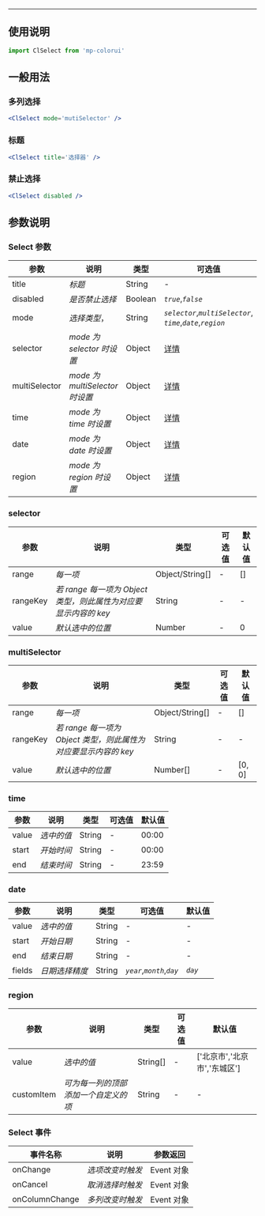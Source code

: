 ****

## 使用说明

```jsx
import ClSelect from 'mp-colorui'
```



## 一般用法

### 多列选择

```jsx
<ClSelect mode='mutiSelector' />
```

### 标题

```jsx
<ClSelect title='选择器' />
```

### 禁止选择

```jsx
<ClSelect disabled />
```



## 参数说明

### Select 参数

| 参数          | 说明                           | 类型    | 可选值                                                       | 默认值       |
| ------------- | ------------------------------ | ------- | ------------------------------------------------------------ | ------------ |
| title         | *标题*                         | String  | -                                                            | -            |
| disabled      | *是否禁止选择*                 | Boolean | *`true`*,*`false`*                                           | *`false`*    |
| mode          | *选择类型*，                   | String  | *`selector`*,*`multiSelector`*,<br />*`time`*,*`date`*,*`region`* | *`selector`* |
| selector      | *mode 为 selector 时设置*      | Object  | [详情](/form/select?id=selector)                             | {}           |
| multiSelector | *mode 为 multiSelector 时设置* | Object  | [详情](/form/select?id=multiSelector)                        | {}           |
| time          | *mode 为 time 时设置*          | Object  | [详情](/form/select?id=time)                                 | {}           |
| date          | *mode 为 date 时设置*          | Object  | [详情](/form/select?id=date)                                 | {}           |
| region        | *mode 为 region 时设置*        | Object  | [详情](/form/select?id=region)                               | {}           |



### selector

| 参数     | 说明                                                         | 类型            | 可选值 | 默认值 |
| -------- | ------------------------------------------------------------ | --------------- | ------ | ------ |
| range    | *每一项*                                                     | Object/String[] | -      | []     |
| rangeKey | *若 range 每一项为 Object 类型，则此属性为对应要显示内容的 key* | String          | -      | -      |
| value    | *默认选中的位置*                                             | Number          | -      | 0      |



### multiSelector

| 参数     | 说明                                                         | 类型            | 可选值 | 默认值 |
| -------- | ------------------------------------------------------------ | --------------- | ------ | ------ |
| range    | *每一项*                                                     | Object/String[] | -      | []     |
| rangeKey | *若 range 每一项为 Object 类型，则此属性为对应要显示内容的 key* | String          | -      | -      |
| value    | *默认选中的位置*                                             | Number[]        | -      | [0, 0] |



### time

| 参数  | 说明       | 类型   | 可选值 | 默认值 |
| ----- | ---------- | ------ | ------ | ------ |
| value | *选中的值* | String | -      | 00:00  |
| start | *开始时间* | String | -      | 00:00  |
| end   | *结束时间* | String | -      | 23:59  |



### date

| 参数   | 说明           | 类型   | 可选值                     | 默认值  |
| ------ | -------------- | ------ | -------------------------- | ------- |
| value  | *选中的值*     | String | -                          | -       |
| start  | *开始日期*     | String | -                          | -       |
| end    | *结束日期*     | String | -                          | -       |
| fields | *日期选择精度* | String | *`year`*,*`month`*,*`day`* | *`day`* |



### region

| 参数       | 说明                                 | 类型     | 可选值 | 默认值                       |
| ---------- | ------------------------------------ | -------- | ------ | ---------------------------- |
| value      | *选中的值*                           | String[] | -      | ['北京市','北京市','东城区'] |
| customItem | *可为每一列的顶部添加一个自定义的项* | String   | -      | -                            |



### Select 事件

| 事件名称       | 说明             | 参数返回   |
| -------------- | ---------------- | ---------- |
| onChange       | *选项改变时触发* | Event 对象 |
| onCancel       | *取消选择时触发* | Event 对象 |
| onColumnChange | *多列改变时触发* | Event 对象 |

